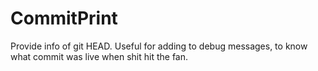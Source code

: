 # CommitPrint
Provide info of git HEAD. Useful for adding to debug messages, to know what commit was live when shit hit the fan.

